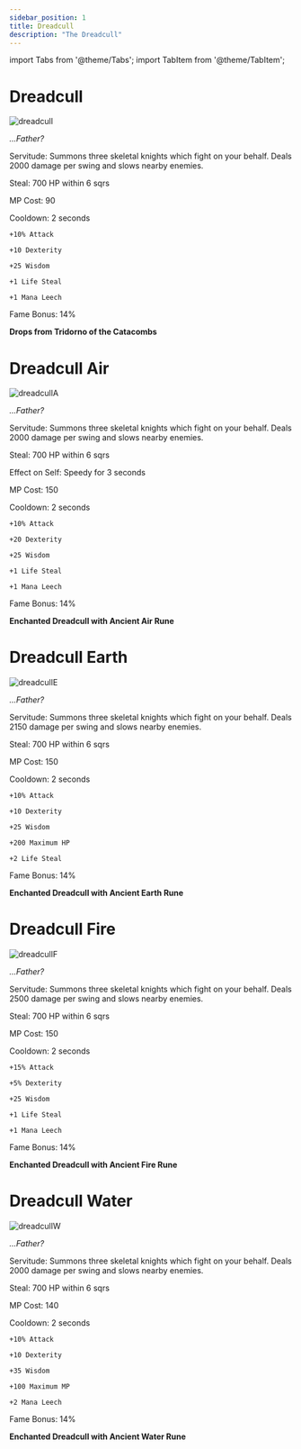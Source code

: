 ```yaml
---
sidebar_position: 1
title: Dreadcull
description: "The Dreadcull"
---
```


import Tabs from '@theme/Tabs';
import TabItem from '@theme/TabItem';

<Tabs>
  <TabItem value="Dreadcull" label="Dreadcull" default>

# Dreadcull 

![dreadcull](https://vwiki.valorserver.com/api/item/picture/dreadcull)

<i>...Father?</i>

Servitude: Summons three skeletal knights which fight on your behalf. Deals 2000 damage per swing and slows nearby enemies.

Steal: 700 HP within 6 sqrs

MP Cost: 90

Cooldown: 2 seconds

    +10% Attack
    
    +10 Dexterity
    
    +25 Wisdom
    
    +1 Life Steal
    
    +1 Mana Leech

Fame Bonus: 14%

**Drops from Tridorno of the Catacombs**

  </TabItem>
  <TabItem value="Air" label="Air">

# Dreadcull Air

![dreadcullA](https://i.imgur.com/oMwMaYU.png)

<i>...Father?</i>

Servitude: Summons three skeletal knights which fight on your behalf. Deals 2000 damage per swing and slows nearby enemies.

Steal: 700 HP within 6 sqrs

Effect on Self: Speedy for 3 seconds

MP Cost: 150

Cooldown: 2 seconds

    +10% Attack
    
    +20 Dexterity
    
    +25 Wisdom
    
    +1 Life Steal
    
    +1 Mana Leech

Fame Bonus: 14%

**Enchanted Dreadcull with Ancient Air Rune**

  </TabItem>
  <TabItem value="Earth" label="Earth">

# Dreadcull Earth

![dreadcullE](https://i.imgur.com/cWWMj5W.png)

<i>...Father?</i>

Servitude: Summons three skeletal knights which fight on your behalf. Deals 2150 damage per swing and slows nearby enemies.

Steal: 700 HP within 6 sqrs

MP Cost: 150

Cooldown: 2 seconds

    +10% Attack
    
    +10 Dexterity
    
    +25 Wisdom
    
    +200 Maximum HP
    
    +2 Life Steal

Fame Bonus: 14%

**Enchanted Dreadcull with Ancient Earth Rune**

  </TabItem>
  <TabItem value="Fire" label="Fire">

# Dreadcull Fire

![dreadcullF](https://i.imgur.com/67l0IGC.png)

<i>...Father?</i>

Servitude: Summons three skeletal knights which fight on your behalf. Deals 2500 damage per swing and slows nearby enemies.

Steal: 700 HP within 6 sqrs

MP Cost: 150

Cooldown: 2 seconds

    +15% Attack
    
    +5% Dexterity
    
    +25 Wisdom
    
    +1 Life Steal
    
    +1 Mana Leech

Fame Bonus: 14%

**Enchanted Dreadcull with Ancient Fire Rune**

  </TabItem>
  <TabItem value="Water" label="Water">

# Dreadcull Water

![dreadcullW](https://i.imgur.com/YIx0fMt.png)

<i>...Father?</i>

Servitude: Summons three skeletal knights which fight on your behalf. Deals 2000 damage per swing and slows nearby enemies.

Steal: 700 HP within 6 sqrs

MP Cost: 140

Cooldown: 2 seconds

    +10% Attack
    
    +10 Dexterity
    
    +35 Wisdom
    
    +100 Maximum MP
    
    +2 Mana Leech

Fame Bonus: 14%

**Enchanted Dreadcull with Ancient Water Rune**

  </TabItem>
</Tabs>
